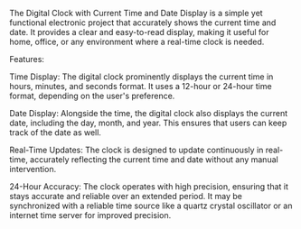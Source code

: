 The Digital Clock with Current Time and Date Display is a simple yet functional electronic project that accurately shows the current time and date. It provides a clear and easy-to-read display, making it useful for home, office, or any environment where a real-time clock is needed.

Features:

Time Display: The digital clock prominently displays the current time in hours, minutes, and seconds format. It uses a 12-hour or 24-hour time format, depending on the user's preference.

Date Display: Alongside the time, the digital clock also displays the current date, including the day, month, and year. This ensures that users can keep track of the date as well.

Real-Time Updates: The clock is designed to update continuously in real-time, accurately reflecting the current time and date without any manual intervention.

24-Hour Accuracy: The clock operates with high precision, ensuring that it stays accurate and reliable over an extended period. It may be synchronized with a reliable time source like a quartz crystal oscillator or an internet time server for improved precision.
